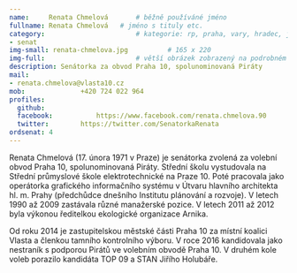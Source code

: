 ```yaml
---
name:     Renata Chmelová	  	# běžně používáné jméno
fullname: Renata Chmelová  	# jméno s tituly etc.
category:                 		# kategorie: rp, praha, vary, hradec, jmk, senat
- senat
img-small: renata-chmelova.jpg          # 165 x 220
img-full:                 		# větší obrázek zobrazený na podrobném profilu
description: Senátorka za obvod Praha 10, spolunominovaná Piráty            	# kratký popis, max 160 znaků
mail:
- renata.chmelova@vlasta10.cz
mob:			  +420 724 022 964
profiles:
  github:                 
  facebook: 		  https://www.facebook.com/renata.chmelova.90
  twitter: 		  https://twitter.com/SenatorkaRenata
ordsenat: 4
---
```


Renata Chmelová (17. února 1971 v Praze) je senátorka zvolená za volební obvod Praha 10, spolunominovaná Piráty. Střední školu vystudovala na Střední průmyslové škole elektrotechnické na Praze 10. Poté pracovala jako operátorka grafického informačního systému v Útvaru hlavního architekta hl. m. Prahy (předchůdce dnešního Institutu plánování a rozvoje). V letech 1990 až 2009 zastávala různé manažerské pozice. V letech 2011 až 2012 byla výkonou ředitelkou ekologické organizace Arnika.

Od roku 2014 je zastupitelskou městské části Praha 10 za místní koalici Vlasta a členkou tamního kontrolního výboru. V roce 2016 kandidovala jako nestraník s podporou Pirátů ve volebním obvodě Praha 10. V druhém kole voleb porazilo kandidáta TOP 09 a STAN Jiřího Holubáře. 
